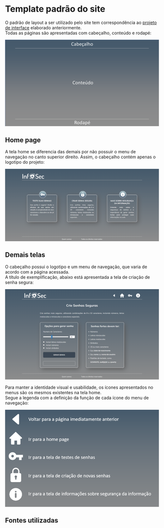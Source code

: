 # Template padrão do site

O padrão de layout a ser utilizado pelo site tem correspondência ao [projeto de interface](https://github.com/ICEI-PUC-Minas-PMV-ADS/pmv-ads-2022-2-e1-proj-web-t2-seguranca_informacao/blob/main/docs/04-Projeto%20de%20Interface.md) elaborado anteriormente.  
Todas as páginas são apresentadas com  cabeçalho, conteúdo e rodapé:

<img src="https://github.com/ICEI-PUC-Minas-PMV-ADS/pmv-ads-2022-2-e1-proj-web-t2-seguranca_informacao/blob/main/docs/img/Template.png?raw=true"/>  

## Home page

A tela home se diferencia das demais por não possuir o menu de navegação no canto superior direito. Assim, o cabeçalho contém apenas o logotipo do projeto:

<img src="https://github.com/ICEI-PUC-Minas-PMV-ADS/pmv-ads-2022-2-e1-proj-web-t2-seguranca_informacao/blob/main/docs/img/Template_home.PNG?raw=true"/>  

<br/>

## Demais telas

O cabeçalho possui o logotipo e um menu de navegação, que varia de acordo com a página acessada.  
A título de exemplificação, abaixo está apresentada a tela de criação de senha segura:

<img src="https://github.com/ICEI-PUC-Minas-PMV-ADS/pmv-ads-2022-2-e1-proj-web-t2-seguranca_informacao/blob/main/docs/img/Template_outras.PNG?raw=true"/>  

<br/>

Para manter a identidade visual e usabilidade, os ícones apresentados no menus são os mesmos existentes na tela home.  
Segue a legenda com a definição da função de cada ícone do menu de navegação:

<img src="https://github.com/ICEI-PUC-Minas-PMV-ADS/pmv-ads-2022-2-e1-proj-web-t2-seguranca_informacao/blob/main/docs/img/Legenda.PNG?raw=true" width=600/> 

## Fontes utilizadas  
